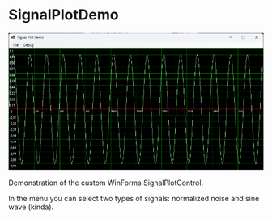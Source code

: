 # SignalPlotDemo

![SignalPlotDemo](/UserManual/imgstore/SignalPlotDemo.png)

Demonstration of the custom WinForms SignalPlotControl.

In the menu you can select two types of signals: normalized noise and sine wave (kinda).
